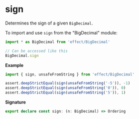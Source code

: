 # sign

Determines the sign of a given `BigDecimal`.

To import and use `sign` from the "BigDecimal" module:

```ts
import * as BigDecimal from 'effect/BigDecimal'

// Can be accessed like this
BigDecimal.sign
```

**Example**

```ts
import { sign, unsafeFromString } from 'effect/BigDecimal'

assert.deepStrictEqual(sign(unsafeFromString('-5')), -1)
assert.deepStrictEqual(sign(unsafeFromString('0')), 0)
assert.deepStrictEqual(sign(unsafeFromString('5')), 1)
```

**Signature**

```ts
export declare const sign: (n: BigDecimal) => Ordering
```
